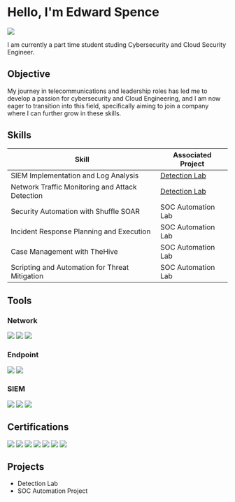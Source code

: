 
# Hello, I'm Edward Spence
<a href="https://linkedin.com"><img src="https://img.shields.io/badge/-LinkedIn-0072b1?&style=for-the-badge&logo=linkedin&logoColor=white" /></a>


I am currently a part time student studing Cybersecurity and Cloud Security Engineer.

## Objective

My journey in telecommunications and leadership roles has led me to develop a passion for cybersecurity and Cloud Engineering, and I am now eager to transition into this field, specifically aiming to join a company where I can further grow in these skills.

## Skills

| Skill                                         | Associated Project         |
|-----------------------------------------------|----------------------------|
| SIEM Implementation and Log Analysis          | <a href="https://google.com">Detection Lab</a>|
| Network Traffic Monitoring and Attack Detection | <a href="https://google.com">Detection Lab</a>|
| Security Automation with Shuffle SOAR         | SOC Automation Lab|
| Incident Response Planning and Execution      | SOC Automation Lab|
| Case Management with TheHive                  | SOC Automation Lab|
| Scripting and Automation for Threat Mitigation | SOC Automation Lab|

## Tools

### Network
<div>
    <img src="https://img.shields.io/badge/-Wireshark-1679A7?&style=for-the-badge&logo=Wireshark&logoColor=white" />
    <img src="https://img.shields.io/badge/-Suricata-EF3B2D?&style=for-the-badge&logo=Suricata&logoColor=white" />
    <img src="https://img.shields.io/badge/-Zeek-777BB4?&style=for-the-badge&logo=Zeek&logoColor=white" />
</div>

### Endpoint
<div>
    <img src="https://img.shields.io/badge/-Microsoft_Defender_for_Endpoint-00A4EF?&style=for-the-badge&logo=Microsoft&logoColor=white" />
    <img src="https://img.shields.io/badge/-Velociraptor-4B275F?&style=for-the-badge&logo=Velociraptor&logoColor=white" />
</div>

### SIEM
<div>
    <img src="https://img.shields.io/badge/-Microsoft_Sentinel-0078D4?&style=for-the-badge&logo=Microsoft&logoColor=white" />
    <img src="https://img.shields.io/badge/-Splunk-000000?&style=for-the-badge&logo=Splunk&logoColor=white" />
    <img src="https://img.shields.io/badge/-Elastic-005571?&style=for-the-badge&logo=Elastic&logoColor=white" />
</div>

## Certifications

<img src="https://img.shields.io/badge/-Security%2B-FF0000?&style=for-the-badge&logo=CompTIA&logoColor=white" />

<img src="https://img.shields.io/badge/-ISC2 Certified Cybersecurity-006400?&style=for-the-badge&logoColor=white" />
  
<img src="https://img.shields.io/badge/-Microsoft%20Azure%20Security%20Engineer-0089D6?&style=for-the-badge&logo=microsoftazure&logoColor=white" />

<img src="https://img.shields.io/badge/-AWS%20Security%20Specialty-232F3E?&style=for-the-badge&logo=amazonaws&logoColor=white" />

<img src="https://img.shields.io/badge/-Google%20Cloud%20Security%20Engineer-333333?&style=for-the-badge&logo=googlecloud&logoColor=FFFF00" />

<img src="https://img.shields.io/badge/-Splunk%20Enterprise%20Security%20Administrator-8B0000?&style=for-the-badge&logo=splunk&logoColor=white" />

<img src="https://img.shields.io/badge/-RedHat%20System%20Administrator-EE0000?&style=for-the-badge&logo=redhat&logoColor=white" />





## Projects
- Detection Lab
- SOC Automation Project
